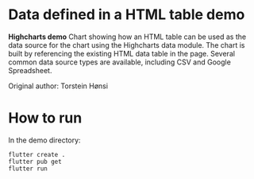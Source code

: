 # Data defined in a HTML table demo

**Highcharts demo**
Chart showing how an HTML table can be used as the data source for the
        chart using the Highcharts data module. The chart is built by
        referencing the existing HTML data table in the page. Several common
        data source types are available, including CSV and Google Spreadsheet.

Original author: Torstein Hønsi

# How to run

In the demo directory:

```
flutter create .
flutter pub get
flutter run
```

